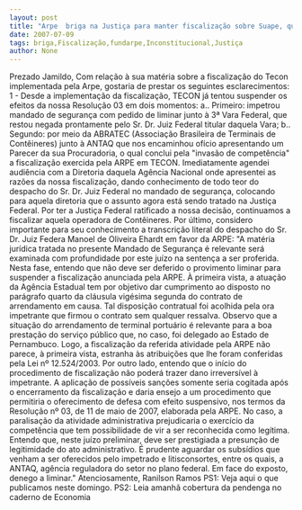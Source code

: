 ```yaml
---
layout: post
title: "Arpe  briga na Justiça para manter fiscalização sobre Suape, que Antaq considera inconstitucional"
date: 2007-07-09
tags: briga,Fiscalização,fundarpe,Inconstitucional,Justiça
author: None
---
```

Prezado Jamildo, 
Com rela&ccedil;&atilde;o &agrave; sua mat&eacute;ria sobre a fiscaliza&ccedil;&atilde;o do Tecon implementada pela Arpe, gostaria de prestar os seguintes esclarecimentos: 
1 - Desde a implementa&ccedil;&atilde;o da fiscaliza&ccedil;&atilde;o, TECON j&aacute; tentou suspender os efeitos da nossa Resolu&ccedil;&atilde;o 03 em dois momentos: 
a.. Primeiro: impetrou mandado de seguran&ccedil;a com pedido de liminar junto &agrave; 3&ordf; Vara Federal, que restou negada prontamente pelo Sr. Dr. Juiz Federal titular daquela Vara; 
b.. Segundo: por meio da ABRATEC (Associa&ccedil;&atilde;o Brasileira de Terminais de Cont&ecirc;ineres) junto &agrave; ANTAQ que nos encaminhou of&iacute;cio apresentando um Parecer da sua Procuradoria, o qual conclui pela &quot;invas&atilde;o de compet&ecirc;ncia&quot; a fiscaliza&ccedil;&atilde;o exercida pela ARPE em TECON. Imediatamente agendei audi&ecirc;ncia com a Diretoria daquela Ag&ecirc;ncia Nacional onde apresentei as raz&otilde;es da nossa fiscaliza&ccedil;&atilde;o, dando conhecimento de todo teor do despacho do Sr. Dr. Juiz Federal no mandado de seguran&ccedil;a, colocando para aquela diretoria que o assunto agora est&aacute; sendo tratado na Justi&ccedil;a Federal. Por ter a Justi&ccedil;a Federal ratificado a nossa decis&atilde;o, continuamos a fiscalizar aquela operadora de Cont&ecirc;ineres. 
Por &uacute;ltimo, considero importante para seu conhecimento a transcri&ccedil;&atilde;o literal do despacho do Sr. Dr. Juiz Federa Manoel de Oliveira Ehardt em favor da ARPE: 
&quot;A mat&eacute;ria jur&iacute;dica tratada no presente Mandado de Seguran&ccedil;a &eacute; relevante ser&aacute; examinada com profundidade por este ju&iacute;zo na senten&ccedil;a a ser proferida. Nesta fase, entendo que n&atilde;o deve ser deferido o provimento liminar para suspender a fiscaliza&ccedil;&atilde;o anunciada pela ARPE. &Agrave; primeira vista, a atua&ccedil;&atilde;o da Ag&ecirc;ncia Estadual tem por objetivo dar cumprimento ao disposto no par&aacute;grafo quarto da cl&aacute;usula vig&eacute;sima segunda do contrato de arrendamento em causa. 
Tal disposi&ccedil;&atilde;o contratual foi acolhida pela ora impetrante que firmou o contrato sem qualquer ressalva. Observo que a situa&ccedil;&atilde;o do arrendamento de terminal portu&aacute;rio &eacute; relevante para a boa presta&ccedil;&atilde;o do servi&ccedil;o p&uacute;blico que, no caso, foi delegado ao Estado de Pernambuco. 
Logo, a fiscaliza&ccedil;&atilde;o da referida atividade pela ARPE n&atilde;o parece, &agrave; primeira vista, estranha &agrave;s atribui&ccedil;&otilde;es que lhe foram conferidas pela Lei n&ordm; 12.524/2003. 
Por outro lado, entendo que o in&iacute;cio do procedimento de fiscaliza&ccedil;&atilde;o n&atilde;o poder&aacute; trazer dano irrevers&iacute;vel &agrave; impetrante. A aplica&ccedil;&atilde;o de poss&iacute;veis san&ccedil;&otilde;es somente seria cogitada ap&oacute;s o encerramento da fiscaliza&ccedil;&atilde;o e daria ensejo a um procedimento que permitiria o oferecimento de defesa com efeito suspensivo, nos termos da Resolu&ccedil;&atilde;o n&ordm; 03, de 11 de maio de 2007, elaborada pela ARPE. 
No caso, a paralisa&ccedil;&atilde;o da atividade administrativa prejudicaria o exerc&iacute;cio da compet&ecirc;ncia que tem possibilidade de vir a ser reconhecida como leg&iacute;tima. 
Entendo que, neste ju&iacute;zo preliminar, deve ser prestigiada a presun&ccedil;&atilde;o de legitimidade do ato administrativo. &Eacute; prudente aguardar os subs&iacute;dios que venham a ser oferecidos pelo impetrado e litisconsortes, entre os quais, a ANTAQ, ag&ecirc;ncia reguladora do setor no plano federal. Em face do exposto, denego a liminar.&quot; 
Atenciosamente, Ranilson Ramos 
PS1: Veja aqui o que publicamos neste domingo.
PS2: Leia amanh&atilde; cobertura da pendenga no caderno de Economia
&nbsp; 